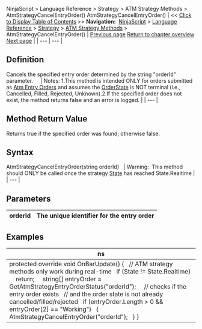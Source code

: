 ﻿
NinjaScript \> Language Reference \> Strategy \> ATM Strategy Methods \> AtmStrategyCancelEntryOrder()
AtmStrategyCancelEntryOrder()
| \<\< [Click to Display Table of Contents](atmstrategycancelentryorder.md) \>\> **Navigation:**     [NinjaScript](ninjascript-1.md) \> [Language Reference](language_reference_wip-1.md) \> [Strategy](strategy-1.md) \> [ATM Strategy Methods](atm_strategy_methods-1.md) \> AtmStrategyCancelEntryOrder() | [Previous page](atm_strategy_methods-1.md) [Return to chapter overview](atm_strategy_methods-1.md) [Next page](atmstrategychangeentryorder-1.md) |
| --- | --- |
## Definition
Cancels the specified entry order determined by the string "orderId" parameter.  
 
| Notes:  1\.This method is intended ONLY for orders submitted as [Atm Entry Orders](atmstrategycreate-1.md) and assumes the [OrderState](getatmstrategyentryorderstatus-1.md) is NOT terminal (i.e., Cancelled, Filled, Rejected, Unknown).2\.If the specified order does not exist, the method returns false and an error is logged. |
| --- |

## Method Return Value
Returns true if the specified order was found; otherwise false.
## 
## Syntax
AtmStrategyCancelEntryOrder(string orderId)
 
| Warning:  This method should ONLY be called once the strategy [State](state-1.md) has reached State.Realtime |
| --- |
 
## 
## Parameters
| orderId | The unique identifier for the entry order |
| --- | --- |
## 
## 
## Examples
| ns |
| --- |
| protected override void OnBarUpdate() {    // ATM strategy methods only work during real\-time    if (State !\= State.Realtime)      return;      string\[] entryOrder \= GetAtmStrategyEntryOrderStatus("orderId");      // checks if the entry order exists    // and the order state is not already cancelled/filled/rejected    if (entryOrder.Length \> 0 \&\& entryOrder\[2] \=\= "Working")    {      AtmStrategyCancelEntryOrder("orderId");    } } |

